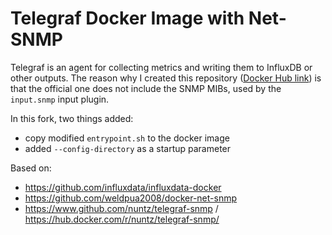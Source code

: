 # Telegraf Docker Image with Net-SNMP

Telegraf is an agent for collecting metrics and writing them to InfluxDB or other outputs. The reason why I created this repository ([Docker Hub link](https://hub.docker.com/r/nuntz/telegraf-snmp/)) is that the official one does not include the SNMP MIBs, used by the `input.snmp` input plugin.

In this fork, two things added:
* copy modified `entrypoint.sh` to the docker image
* added `--config-directory` as a startup parameter

Based on:

* https://github.com/influxdata/influxdata-docker
* https://github.com/weldpua2008/docker-net-snmp
* https://www.github.com/nuntz/telegraf-snmp / https://hub.docker.com/r/nuntz/telegraf-snmp/


